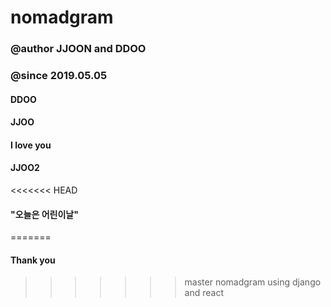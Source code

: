 # nomadgram

### @author JJOON and DDOO

### @since 2019.05.05

#### DDOO

#### JJOO

#### I love you

#### JJOO2

<<<<<<< HEAD
#### "오늘은 어린이날"
=======
#### Thank you

>>>>>>> master
nomadgram using django and react
